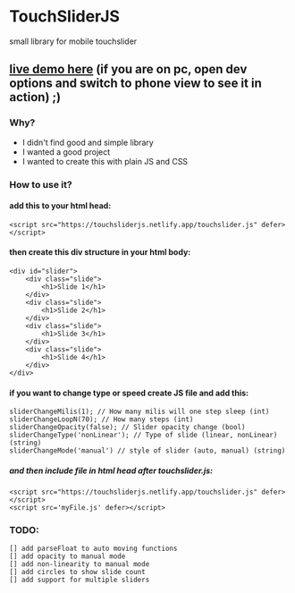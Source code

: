 # TouchSliderJS
small library for mobile touchslider

## [live demo here](https://touchsliderjs.netlify.app/) (if you are on pc, open dev options and switch to phone view to see it in action) ;) 

### Why?
- I didn't find good and simple library
- I wanted a good project
- I wanted to create this with plain JS and CSS

### How to use it?
#### add this to your html head:

    <script src="https://touchsliderjs.netlify.app/touchslider.js" defer></script>


#### then create this div structure in your html body:
    <div id="slider">
        <div class="slide">
            <h1>Slide 1</h1>
        </div>
        <div class="slide">
            <h1>Slide 2</h1>
        </div>
        <div class="slide">
            <h1>Slide 3</h1>
        </div>
        <div class="slide">
            <h1>Slide 4</h1>
        </div>
    </div>

#### if you want to change type or speed create JS file and add this:
    sliderChangeMilis(1); // How many milis will one step sleep (int)
    sliderChangeLoopN(70); // How many steps (int)
    sliderChangeOpacity(false); // Slider opacity change (bool)
    sliderChangeType('nonLinear'); // Type of slide (linear, nonLinear) (string)
    sliderChangeMode('manual') // style of slider (auto, manual) (string)

##### and then include file in html head after touchslider.js:
    <script src="https://touchsliderjs.netlify.app/touchslider.js" defer></script>
    <script src='myFile.js' defer></script>

### TODO:
    [] add parseFloat to auto moving functions
    [] add opacity to manual mode
    [] add non-linearity to manual mode
    [] add circles to show slide count
    [] add support for multiple sliders
